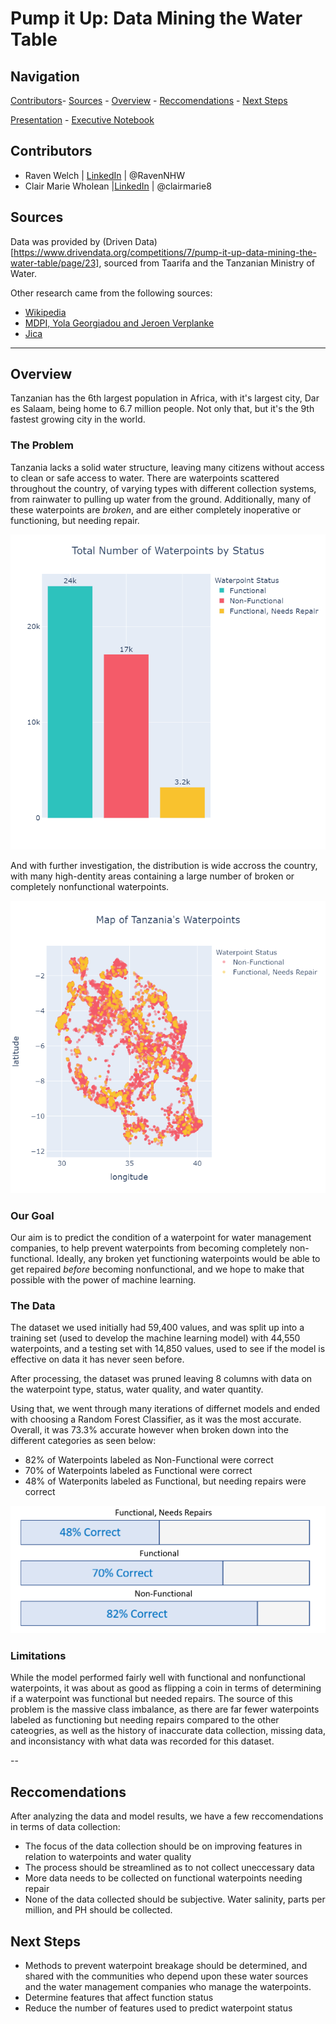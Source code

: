 # Pump it Up: Data Mining the Water Table

## Navigation
[Contributors](Contributors)-
[Sources](Sources) -
[Overview](Overview) - 
[Reccomendations](Reccomendations) -
[Next Steps](next-steps)

[Presentation](Final_Presentation.pptx) - [Executive Notebook](Executive_Notebook.ipynb)

## Contributors

- Raven Welch | [LinkedIn](www.linkedin.com/in/Raven-Welch) | @RavenNHW
- Clair Marie Wholean |[LinkedIn](https://www.linkedin.com/in/clairaia/) | @clairmarie8

## Sources 

Data was provided by (Driven Data)[https://www.drivendata.org/competitions/7/pump-it-up-data-mining-the-water-table/page/23], sourced from Taarifa and the Tanzanian Ministry of Water. 

Other research came from the following sources:
- [Wikipedia](https://en.wikipedia.org/wiki/Water_supply_and_sanitation_in_Tanzania) 
- [MDPI, Yola Georgiadou and Jeroen Verplanke](https://www.mdpi.com/2220-9964/6/8/244) 
- [Jica](https://www.jica.go.jp/english/news/focus_on/water/water_6.html)
 
 ---
 
 ## Overview
 
 
 Tanzanian has the 6th largest population in Africa, with it's largest city, Dar es Salaam, being home to 6.7 million people. Not only that, but it's the 9th fastest growing city in the world. 
 
 ### The Problem
 
 Tanzania lacks a solid water structure, leaving many citizens without access to clean or safe access to water. There are waterpoints scattered throughout the country, of varying types with different collection systems, from rainwater to pulling up water from the ground. Additionally, many of these waterpoints are _broken_, and are either completely inoperative or functioning, but needing repair.
 
![Waterpoints by Status](/images/waterpoints_by_status.png)

And with further investigation, the distribution is wide accross the country, with many high-dentity areas containing a large number of broken or completely nonfunctional waterpoints.

![Broken Waterpoints](/images/broken_waterpoint_map.png) 

### Our Goal

Our aim is to predict the condition of a waterpoint for water management companies, to help prevent waterpoints from becoming completely non-functional. Ideally, any broken yet functioning waterpoints would be able to get repaired _before_ becoming nonfunctional, and we hope to make that possible with the power of machine learning.

### The Data

The dataset we used initially had 59,400 values, and was split up into a training set (used to develop the machine learning model) with 44,550 waterpoints, and a testing set with 14,850 values, used to see if the model is effective on data it has never seen before. 

After processing, the dataset was pruned leaving 8 columns with data on the waterpoint type, status, water quality, and water quantity.

Using that, we went through many iterations of differnet models and ended with choosing a Random Forest Classifier, as it was the most accurate. Overall, it was 73.3% accurate however when broken down into the different categories as seen below: 

- 82% of Waterpoints labeled as Non-Functional were correct
- 70% of Waterpoints labeled as Functional were correct
- 48% of Waterponits labeled as Functional, but needing repairs were correct

![Model Results](/images/model_results.png)

### Limitations

While the model performed fairly well with functional and nonfunctional waterpoints, it was about as good as flipping a coin in terms of determining if a waterpoint was functional but needed repairs. The source of this problem is the massive class imbalance, as there are far fewer waterpoints labeled as functioning but needing repairs compared to the other cateogries, as well as the history of inaccurate data collection, missing data, and inconsistancy with what data was recorded for this dataset.

-- 

## Reccomendations

After analyzing the data and model results, we have a few reccomendations in terms of data collection: 

- The focus of the data collection should be on improving features in relation to waterpoints and water quality
- The process should be streamlined as to not collect uneccessary data
- More data needs to be collected on functional waterpoints needing repair 
- None of the data collected should be subjective. Water salinity, parts per million, and PH should be collected. 

## Next Steps

- Methods to prevent waterpoint breakage should be determined, and shared with the communities who depend upon these water sources and the water management companies who manage the waterpoints.
- Determine features that affect function status
- Reduce the number of features used to predict waterpoint status

